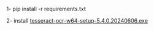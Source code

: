 1- pip install -r requirements.txt


2- install 
<a href="https://github.com/UB-Mannheim/tesseract/releases/download/v5.4.0.20240606/tesseract-ocr-w64-setup-5.4.0.20240606.exe">tesseract-ocr-w64-setup-5.4.0.20240606.exe</a>
